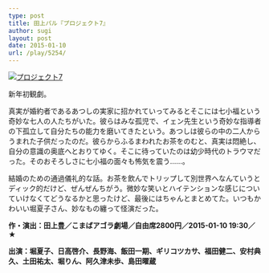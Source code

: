 ```yaml
---
type: post
title: 田上パル『プロジェクト7』
author: sugi
layout: post
date: 2015-01-10
url: /play/5254/
---
```

<a href="http://i1.wp.com/asharpminor.com/wp-content/uploads/2015/01/unnamed.png" onclick="_gaq.push(['_trackEvent', 'outbound-article', 'http://asharpminor.com/wp-content/uploads/2015/01/unnamed.png', '']);" ><img src="http://i1.wp.com/asharpminor.com/wp-content/uploads/2015/01/unnamed.png?resize=192%2C300" alt="プロジェクト7" class="alignleft size-medium wp-image-5255" data-recalc-dims="1" /></a>

新年初観劇。

真実が婚約者であるあつしの実家に招かれていってみるとそこには七小福という奇妙な七人の人たちがいた。彼らはみな孤児で、イェン先生という奇妙な指導者の下孤立して自分たちの能力を磨いてきたという。あつしは彼らの中の二人からうまれた子供だったのだ。彼らからふるまわれたお茶をのむと、真実は悶絶し、自分の意識の奥底へとおりてゆく。そこに待っていたのは幼少時代のトラウマだった。そのおそろしさに七小福の面々も怖気を震う……。

結婚のための通過儀礼的な話。お茶を飲んでトリップして別世界へなんていうとディック的だけど、ぜんぜんちがう。微妙な笑いとハイテンションな感じについていけなくてどうなるかと思ったけど、最後にはちゃんとまとめてた。いつもかわいい堀夏子さん、妙なもの纏って怪演だった。

**作・演出：田上豊／こまばアゴラ劇場／自由席2800円／2015-01-10 19:30／★**

**出演：堀夏子、日高啓介、長野海、飯田一期、ギリコツカサ、福田健二、安村典久、土田祐太、堀りん、阿久津未歩、島田曜蔵**
